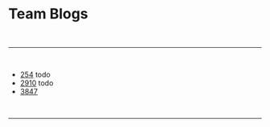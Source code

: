 # Team Blogs

<br>

***

<br>

- [254]() todo
- [2910]() todo
- [3847](http://blog.spectrum3847.org/)

<br>

***

<br>
